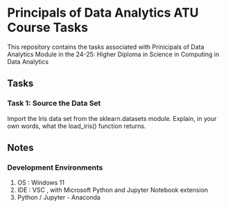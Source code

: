 # Principals of Data Analytics ATU Course Tasks

This repository contains the tasks associated with Prinicipals of Data Analytics Module in the 
24-25: Higher Diploma in Science in Computing in Data Analytics

## Tasks

### Task 1: Source the Data Set
Import the Iris data set from the sklearn.datasets module.
Explain, in your own words, what the load_iris() function returns.



## Notes

### Development Environments

1. OS : Windows 11
2. IDE : VSC , with Microsoft Python and Jupyter Notebook extension
3. Python / Jupyter - Anaconda


